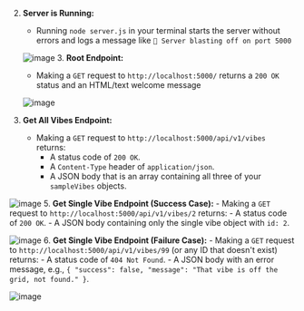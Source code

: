 2. **Server is Running:**
    - Running `node server.js` in your terminal starts the server without errors and logs a message like `🚀 Server blasting off on port 5000`
   
   ![image](https://github.com/user-attachments/assets/c181ab44-f616-4849-a785-d7230c907438)
   3. **Root Endpoint:**
    - Making a `GET` request to `http://localhost:5000/` returns a `200 OK` status and an HTML/text welcome message
  
   ![image](https://github.com/user-attachments/assets/853d36ce-e246-4d08-bd26-da3676b966c2)

4. **Get All Vibes Endpoint:**
    - Making a `GET` request to `http://localhost:5000/api/v1/vibes` returns:
        - A status code of `200 OK`.
        - A `Content-Type` header of `application/json`.
        - A JSON body that is an array containing all three of your `sampleVibes` objects.
      
![image](https://github.com/user-attachments/assets/62562dae-a9a7-410e-a4d7-670cc643f475)
5. **Get Single Vibe Endpoint (Success Case):**
    - Making a `GET` request to `http://localhost:5000/api/v1/vibes/2` returns:
        - A status code of `200 OK`.
        - A JSON body containing only the single vibe object with `id: 2`.
        
 ![image](https://github.com/user-attachments/assets/3f18e2bc-5523-4be6-95e8-74dc41593789)
6. **Get Single Vibe Endpoint (Failure Case):**
    - Making a `GET` request to `http://localhost:5000/api/v1/vibes/99` (or any ID that doesn't exist) returns:
        - A status code of `404 Not Found`.
        - A JSON body with an error message, e.g., `{ "success": false, "message": "That vibe is off the grid, not found." }`.
        
![image](https://github.com/user-attachments/assets/75dac9ed-7335-4dd5-9282-86d575007895)
